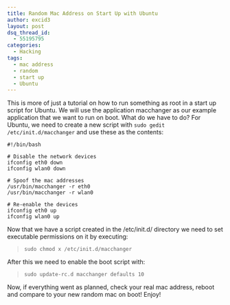 ```yaml
---
title: Random Mac Address on Start Up with Ubuntu
author: excid3
layout: post
dsq_thread_id:
  - 55195795
categories:
  - Hacking
tags:
  - mac address
  - random
  - start up
  - Ubuntu
---
```

This is more of just a tutorial on how to run something as root in a start up script for Ubuntu. We will use the application macchanger as our example application that we want to run on boot. What do we have to do? For Ubuntu, we need to create a new script with `sudo gedit /etc/init.d/macchanger` and use these as the contents:


    #!/bin/bash

    # Disable the network devices
    ifconfig eth0 down
    ifconfig wlan0 down

    # Spoof the mac addresses
    /usr/bin/macchanger -r eth0
    /usr/bin/macchanger -r wlan0

    # Re-enable the devices
    ifconfig eth0 up
    ifconfig wlan0 up


Now that we have a script created in the /etc/init.d/ directory we need to set executable permissions on it by executing:

> `sudo chmod x /etc/init.d/macchanger`

After this we need to enable the boot script with:

> `sudo update-rc.d macchanger defaults 10`

Now, if everything went as planned, check your real mac address, reboot and compare to your new random mac on boot! Enjoy!
